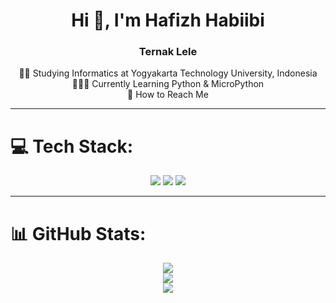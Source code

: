 <h1 align="center">Hi 👋, I'm Hafizh Habiibi</h1>
<h3 align="center">Ternak Lele</h3>

<p align="center">
👨‍🎓 Studying Informatics at Yogyakarta Technology University, Indonesia  <br>
👩🏻‍💻 Currently Learning Python & MicroPython <br>
💬 How to Reach Me <br>
</p>

---

# 💻 Tech Stack:
<p align="center">
  <img src="https://img.shields.io/badge/python-3670A0?style=for-the-badge&logo=python&logoColor=ffdd54" />
  <img src="https://img.shields.io/badge/php-%23777BB4.svg?style=for-the-badge&logo=php&logoColor=white" />
  <img src="https://img.shields.io/badge/html5-%23E34F26.svg?style=for-the-badge&logo=html5&logoColor=white" />
</p>

---

# 📊 GitHub Stats:
<p align="center">
  <img src="https://github-readme-stats.vercel.app/api?username=HafizhHabiibi&theme=dark&hide_border=true&include_all_commits=true&count_private=true" /><br/>
  <img src="https://github-readme-streak-stats.herokuapp.com/?user=HafizhHabiibi&theme=dark&hide_border=true" /><br/>
  <img src="https://github-readme-stats.vercel.app/api/top-langs/?username=HafizhHabiibi&theme=dark&hide_border=true&include_all_commits=true&count_private=true&layout=compact" />
</p>

